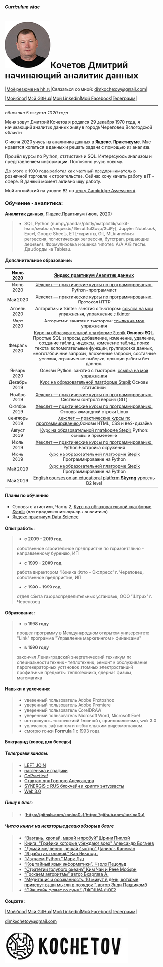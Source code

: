 #### *Curriculum vitae*

# ![](https://raw.githubusercontent.com/konicaRu/konicaru.github.io/master/pictures/my_photo_150_cekl.jpg)Кочетов Дмитрий начинающий аналитик данных        

|[Mоё резюме на hh.ru](https://hh.ru/resume/6766117bff07ea9c0d0039ed1f626779763145#key-skills)|Связаться со мной: [dimkochetow@gmail.com](dimkochetow@gmail.com)|

|[Мой блог](https://konicaru.github.io/)|[Мой GitHub](https://github.com/konicaRu)|[Мой Linkedin](https://www.linkedin.com/in/dimkochetov/)|[Мой Facebook](https://www.facebook.com/konica1970)|[Телеграмм](https://t.me/konica1970)|

------

*обновлял 5 августа 2020 года.*

Меня зовут Дмитрий Кочетов я родился 29 декабря 1970 года, я начинающий аналитик данных живу в городе Череповец Вологодской области

С июля  2020 учусь на аналитика данных в **Яндекс. Практикуме**. Мне нравится копаться в данных и решать задачи с помощью их анализа.

Прошёл курсы по  Python, статистике  и SQL. Интересуюсь анализом и представлением информации. Постоянно учусь новому.

До этого с 1990 года работал как частный предприниматель в розничной торговле и строительстве. Сейчас хочу начать работу в IT - сфере. В данный момент активно ищу работу.

Мой английский на уровне B2 по [тесту Cambridge Assessment](https://www.cambridgeenglish.org/test-your-english/general-english/).

### Обучение - аналитика:

**Аналитик данных**, [Яндекс.Практикум](https://praktikum.yandex.ru/data-analyst/) (июль 2020)

> - SQL, Python (numpy/pandas/plotly/matplotlib/scikit-learn/seaborn/requests/ BeautifulSoup/SciPy), Jupyter Notebook, Excel, Google Sheets, ETL-скрипты, Git, ML(линейная регрессия, логистическая регрессия, бутстрап, решающие деревья). Формулировка и оценка гипотез, A/A A/B тесты. Дашборды на Tableau. 

#### Дополнительное образование: 

|   Июль 2020   | [Яндекс практикум Аналитик данных](https://praktikum.yandex.ru/profile/data-scientist/order/) |
| :-----------: | :----------------------------------------------------------: |
|   Июнь 2020   | [Хекслет — практические курсы по программированию.](https://ru.hexlet.io/) Python-программист |
|   Май 2020    | [Хекслет — практические курсы по программированию.](https://ru.hexlet.io/) Протокол HTTP |
|  Апрель 2020  | Алгоритмы и tkinter: занятия с тьютором: [ссылка на мои упражнения](https://github.com/konicaRu/data_structures_and_algorithms), [упражнение с tkinter](https://github.com/konicaRu/studying_tkinter) |
|   Март 2020   | Алгоритмы: занятия с тьютором: [ссылка на мои упражнения](https://github.com/konicaRu/data_structures_and_algorithms) |
| Февраль 2020  | [Курс на образовательной платформе Stepik](https://stepik.org/) **Основы SQL.** Простые SQL запросы, добавление, изменение, удаление, создание таблиц, индексы, изменение таблиц, поиск текста, вспомогательные функции, группировка данных, многотабличные запросы, вложенные запросы, составные условия, ограничение выборки, принцип работы без данных. |
|  Январь 2020  | Основы Python: занятия с тьютором: [ссылка на мои упражнения](https://github.com/konicaRu/python_task) |
| Декабрь 2019  | [Курс на образовательной платформе Stepik](https://stepik.org/) Основы статистики |
|  Ноябрь 2019  | [Хекслет — практические курсы по программированию.](https://ru.hexlet.io/) Системы контроля версий (GIT) |
| Октябрь 2019  | [Хекслет — практические курсы по программированию.](https://ru.hexlet.io/) Основы командной строки Linux |
| Сентябрь 2019 | [Хекслет — практические курсы по программированию.](https://ru.hexlet.io/)Основы HTML, CSS и веб-дизайна |
|  Август 2019  | [Курс на образовательной платформе Stepik](https://stepik.org/) Python: основы и применение |
|   Июль 2019   | [Хекслет — практические курсы по программированию.](https://ru.hexlet.io/) Python:Настройка окружения |
|   Июнь 2019   | [Курс на образовательной платформе Stepik](https://stepik.org/) Программирование на Python |
|   Май 2019    | [Курс на образовательной платформе Stepik](https://stepik.org/) Программирование на Python |
|   Май 2019    | [English courses on an educational platform **Skyeng**](https://skyeng.ru/)  уровень В2 level |

#### Планы по обучению:

- Основы статистики, Часть 2,  [Курс на образовательной платформе Stepik](https://stepik.org/) (для продолжения карьеры аналитика) 
- [Яндекс практикум Data Science](https://praktikum.yandex.ru/profile/data-scientist/order/) 

#### Опыт работы:

> - **с 2009 - 2019 год**
>
> собственное строительное предприятие по горизонтально - направленному бурению, ИП
>
> - **с 1999 - 2009 год**
>
> работа директором “Коника Фото - Экспресс” г. Череповец, собственное предприятие, ИП
>
> - **с 1990 - 1999 год**
>
> отдел сбыта газораспределительных установок, ООО “Штрих” г. Череповец

#### Образование:

> - **в 1998 году**
>
> прошел программу в Международном открытом университете "Link" программа "Управление маркетингом и финансами"
>
> - **в 1990 году** 
>
> закончил Ленинградский энергетический техникум по специальности техник - теплотехник, ремонт и обслуживание парогенераторных установок атомных электростанций профильные предметы: теплотехника, ядерная физика, математика

#### Навыки и увлечения:

> - уверенный пользователь Adobe Photoshop
> - уверенный пользователь Adobe Premiere
> - уверенный пользователь CorelDRAW
> - уверенный пользователь Microsoft Word, Microsoft Exel
> - интересуюсь технологией блокчейн, криптовалютами, web 3.0
> - увлекаюсь рафтингом и любительским видеомонтажом.
> - смотрю гонки **Formula 1** с 1993 года.

#### Бэкграунд (повод для беседы)

##### Телеграмм каналы:

> - [LEFT JOIN](https://t.me/leftjoin)
> - [настенька и графики](https://t.me/nastengraph)
> - [GoPractice!](https://t.me/gopractice)
> - [Стартап дня Горного Александра](https://t.me/startupoftheday)
> - [SYNERGIS :: RUS блокчейн и крипто энтузиасты](https://t.me/synergis)
> - [Web 3.0](https://t.me/web3news)

##### **Пишу в блог:**

> * [https://github.com/konicaRu](https://github.com/konicaRu) 

##### Читаю книги: на некоторые делаю обзоры в блоге.

> - [“Варгань, кропай, марай и пробуй” Шрини Пиллэй](https://konicaru.github.io/#книга-варгань-кропай-марай-и-пробуй-шрини--пиллэй)
> - [Книга: "Графики которые убеждают всех" Александр Богачев](https://konicaru.github.io/#книга-графики-которые-убеждают-всех-александр-богачев)
> - ["Думай медленно, решай быстро" Даниэль Канеман](https://konicaru.github.io/#книга-думай-медленно-решай-быстро-даниэль-канеман)
> - [“В работу с головой.” Кэл Ньюпорт](https://konicaru.github.io/#в-работу-с-головой-кэл-ньюпорт)
> - [“Изучаем Python.” Марк Луц](https://konicaru.github.io/#книга-изучаем-python-марк-луц-1)
> - [“Код тайный язык информатики”. Чарлз Пецольд](https://konicaru.github.io/#книга-код-тайный-язык-информатики-чарлз-пецольд)
> - [“Стратегии голубого океана” Ким Чан и Рене Моборн](https://konicaru.github.io/#стратегии-голубого-океана--ким-чан-и-рене-моборн)
> - [“Грокаем алгоритмы” автор Бхаргава А.](https://konicaru.github.io/#книга-грокаем-алгоритмы-автор-бхаргава-а)
> - [“Медитация и осознанность. 10 минут в день, которые приведут ваши мысли в порядок “. автор Энди Паддикомб](https://konicaru.github.io/#книга--медитация-и-осознанность-10-минут-в-день-которые-приведут-ваши-мысли-в-порядок---автор-энди-паддикомб)
> - [“Эйнштейн гуляет по луне.” ДЖОШУА ФОЕР](https://konicaru.github.io/#книга-эйнштейн-гуляет-по-луне--джошуа--фоер)

#### Соцсети:

|[Мой блог](https://konicaru.github.io/)|[Мой GitHub](https://github.com/konicaRu)|[Мой Linkedin](https://www.linkedin.com/in/dimkochetov/)|[Мой Facebook](https://www.facebook.com/konica1970)|[Телеграмм](https://t.me/konica1970)|

[dimkochetow@gmail.com](dimkochetow@gmail.com)

![](https://raw.githubusercontent.com/konicaRu/konicaru.github.io/master/pictures/Logo_Kochetov_cv.jpg)

